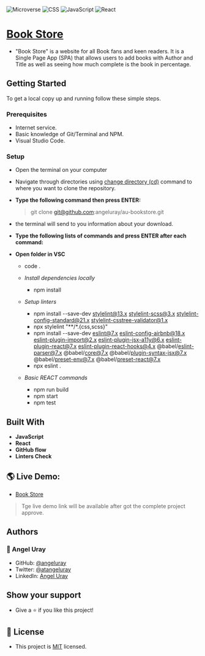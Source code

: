 ![Microverse](https://img.shields.io/badge/Microverse-blueviolet) ![CSS](https://img.shields.io/badge/-CSS-blue) ![JavaScript](https://img.shields.io/badge/-JavaScript-yellow) ![React](https://img.shields.io/badge/-React-blue)

# [Book Store](https://github.com/microverseinc/curriculum-react-redux/blob/main/bookstore/sneak_peek_v2_0.md)

- "Book Store" is a website for all Book fans and keen readers. It is a Single Page App (SPA) that allows users to add books with Author and Title as well as seeing how much complete is the book in percentage.

## Getting Started
To get a local copy up and running follow these simple steps.

### Prerequisites

- Internet service.
- Basic knowledge of Git/Terminal and NPM.
- Visual Studio Code.

### Setup

- Open the terminal on your computer
- Navigate through directories using [change directory (cd)](https://www.howtogeek.com/659411/how-to-change-directories-in-command-prompt-on-windows-10) command to where you want to clone the repository.

- **Type the following command then press ENTER:**

  > git clone git@github.com:angeluray/au-bookstore.git

- the terminal will send to you information about your download.

- **Type the following lists of commands and press ENTER after each command:**

- **Open folder in VSC**
    - code .

  - *Install dependencies locally*  
    - npm install

  - *Setup linters*
    - npm install --save-dev stylelint@13.x stylelint-scss@3.x stylelint-config-standard@21.x stylelint-csstree-validator@1.x
    - npx stylelint "**/*.{css,scss}"
    - npm install --save-dev eslint@7.x eslint-config-airbnb@18.x eslint-plugin-import@2.x eslint-plugin-jsx-a11y@6.x eslint-plugin-react@7.x eslint-plugin-react-hooks@4.x @babel/eslint-parser@7.x @babel/core@7.x  @babel/plugin-syntax-jsx@7.x @babel/preset-env@7.x  @babel/preset-react@7.x
    - npx eslint .
  
  - *Basic REACT commands*
    - npm run build
    - npm start
    - npm test

## Built With

- **JavaScript**
- **React**
- **GitHub flow**
- **Linters Check**

## 🌎 Live Demo:
- [Book Store]()
> Tge live demo link will be available after got the complete project approve.

## Authors 
### 👤 Angel Uray
- GitHub: [@angeluray](https://github.com/angeluray)
- Twitter: [@atangeluray](https://twitter.com/atangeluray)
- LinkedIn: [Angel Uray](www.linkedin.com/in/angeluray-jobs)

## Show your support
- Give a ⭐️ if you like this project!

## 📝 License
- This project is [MIT](./LICENSE) licensed.